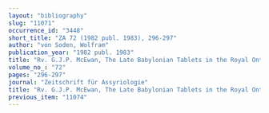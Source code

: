 ```yaml
---
layout: "bibliography"
slug: "11071"
occurrence_id: "3448"
short_title: "ZA 72 (1982 publ. 1983), 296-297"
author: "von Soden, Wolfram"
publication_year: "1982 publ. 1983"
title: "Rv. G.J.P. McEwan, The Late Babylonian Tablets in the Royal Ontario Museum (ROMCT 2)"
volume_no_: "72"
pages: "296-297"
journal: "Zeitschrift für Assyriologie"
title: "Rv. G.J.P. McEwan, The Late Babylonian Tablets in the Royal Ontario Museum (ROMCT 2)"
previous_item: "11074"
---
```

